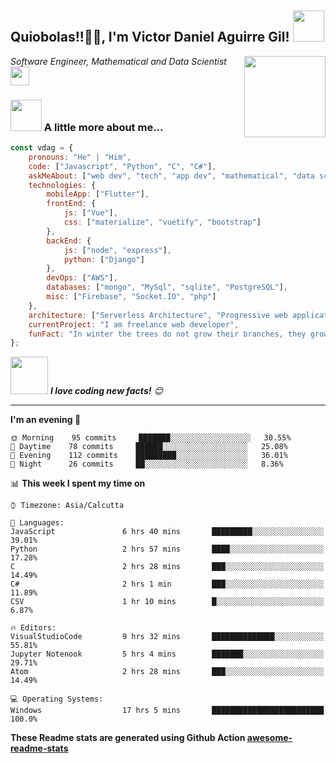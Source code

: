<h2>Quiobolas!!🙏🏻, I'm Victor Daniel Aguirre Gil! <img src="https://media.giphy.com/media/12oufCB0MyZ1Go/giphy.gif" width="50"></h2>
<img align='right' src="https://media.giphy.com/media/M9gbBd9nbDrOTu1Mqx/giphy.gif" width="130">
<p><em>Software Engineer, Mathematical and Data Scientist<img src="https://media.giphy.com/media/WUlplcMpOCEmTGBtBW/giphy.gif" width="30"> 
</em></p>

### <img src="https://media.giphy.com/media/VgCDAzcKvsR6OM0uWg/giphy.gif" width="50"> A little more about me...  

```javascript
const vdag = {
    pronouns: "He" | "Him",
    code: ["Javascript", "Python", "C", "C#"],
    askMeAbout: ["web dev", "tech", "app dev", "mathematical", "data scientist"],
    technologies: {
        mobileApp: ["Flutter"],
        frontEnd: {
            js: ["Vue"],
            css: ["materialize", "vuetify", "bootstrap"]
        },
        backEnd: {
            js: ["node", "express"],
            python: ["Django"]
        },
        devOps: ["AWS"],
        databases: ["mongo", "MySql", "sqlite", "PostgreSQL"],
        misc: ["Firebase", "Socket.IO", "php"]
    },
    architecture: ["Serverless Architecture", "Progressive web applications", "Single page applications"],
    currentProject: "I am freelance web developer",
    funFact: "In winter the trees do not grow their branches, they grow their roots"
};
```

<img src="https://media.giphy.com/media/LnQjpWaON8nhr21vNW/giphy.gif" width="60"> <em><b>I love coding new facts!</b> 😊</em>

---
<!--START_SECTION:waka-->
**I'm an evening 🐤** 

```text
🌞 Morning    95 commits     ███████░░░░░░░░░░░░░░░░░░   30.55% 
🌆 Daytime    78 commits     ██████░░░░░░░░░░░░░░░░░░░   25.08% 
🌃 Evening    112 commits    █████████░░░░░░░░░░░░░░░░   36.01% 
🌙 Night      26 commits     ██░░░░░░░░░░░░░░░░░░░░░░░   8.36%

```


📊 **This week I spent my time on** 

```text
⌚︎ Timezone: Asia/Calcutta

💬 Languages: 
JavaScript               6 hrs 40 mins       █████████░░░░░░░░░░░░░░░░   39.01% 
Python                   2 hrs 57 mins       ████░░░░░░░░░░░░░░░░░░░░░   17.28% 
C                        2 hrs 28 mins       ███░░░░░░░░░░░░░░░░░░░░░░   14.49% 
C#                       2 hrs 1 min         ███░░░░░░░░░░░░░░░░░░░░░░   11.89% 
CSV                      1 hr 10 mins        █░░░░░░░░░░░░░░░░░░░░░░░░   6.87%

🔥 Editors: 
VisualStudioCode         9 hrs 32 mins       ██████████████░░░░░░░░░░░   55.81% 
Jupyter Notenook         5 hrs 4 mins        ███████░░░░░░░░░░░░░░░░░░   29.71% 
Atom                     2 hrs 28 mins       ███░░░░░░░░░░░░░░░░░░░░░░   14.49%

💻 Operating Systems: 
Windows                  17 hrs 5 mins       █████████████████████████   100.0%

```
<!--END_SECTION:waka-->

**These Readme stats are generated using Github Action [awesome-readme-stats](https://github.com/anmol098/waka-readme-stats)**